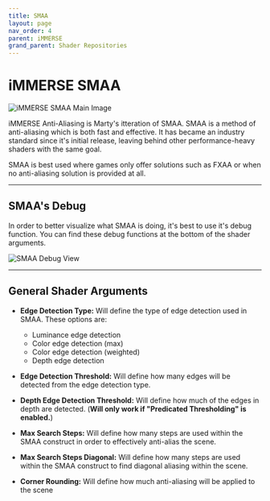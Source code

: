 ```yaml
---
title: SMAA
layout: page
nav_order: 4
parent: iMMERSE
grand_parent: Shader Repositories
---
```


# iMMERSE SMAA

![iMMERSE SMAA Main Image](../images/smaa_main.png)

iMMERSE Anti-Aliasing is Marty's itteration of SMAA. SMAA is a method of anti-aliasing which is both fast and effective. It has became an industry standard since it's initial release, leaving behind other performance-heavy shaders with the same goal.

SMAA is best used where games only offer solutions such as FXAA or when no anti-aliasing solution is provided at all.

---

## SMAA's Debug

In order to better visualize what SMAA is doing, it's best to use it's debug function. You can find these debug functions at the bottom of the shader arguments.

![SMAA Debug View](../images/smaa_debug_ui.png)

---

## General Shader Arguments

* **Edge Detection Type:** Will define the type of edge detection used in SMAA. These options are:
   * Luminance edge detection
   * Color edge detection (max)
   * Color edge detection (weighted)
   * Depth edge detection

* **Edge Detection Threshold:** Will define how many edges will be detected from the edge detection type.

* **Depth Edge Detection Threshold:** Will define how much of the edges in depth are detected. (**Will only work if "Predicated Thresholding" is enabled.**)

* **Max Search Steps:** Will define how many steps are used within the SMAA construct in order to effectively anti-alias the scene.

* **Max Search Steps Diagonal:** Will define how many steps are used within the SMAA construct to find diagonal aliasing within the scene.

* **Corner Rounding:** Will define how much anti-aliasing will be applied to the scene